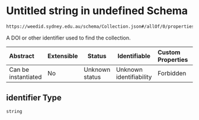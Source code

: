 # Untitled string in undefined Schema

```txt
https://weedid.sydney.edu.au/schema/Collection.json#/allOf/0/properties/identifier
```

A DOI or other identifier used to find the collection.


| Abstract            | Extensible | Status         | Identifiable            | Custom Properties | Additional Properties | Access Restrictions | Defined In                                                                |
| :------------------ | ---------- | -------------- | ----------------------- | :---------------- | --------------------- | ------------------- | ------------------------------------------------------------------------- |
| Can be instantiated | No         | Unknown status | Unknown identifiability | Forbidden         | Allowed               | none                | [Collection.schema.json\*](Collection.schema.json "open original schema") |

## identifier Type

`string`

